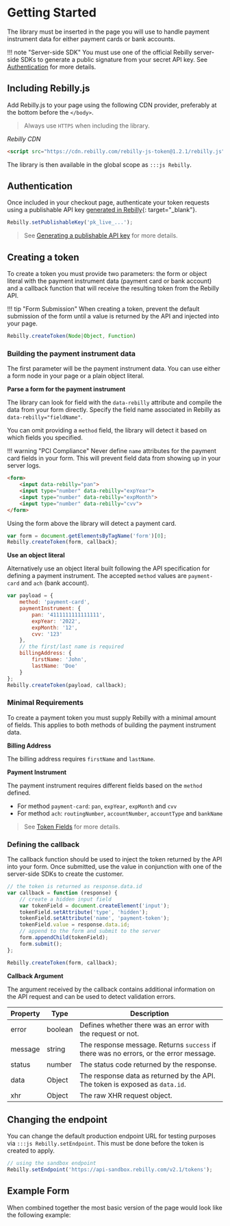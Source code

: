 # Getting Started

The library must be inserted in the page you will use to handle payment instrument data for either payment cards or bank accounts. 

!!! note "Server-side SDK"
    You must use one of the official Rebilly server-side SDKs to generate a public signature from your secret API key. See [Authentication][goto-auth] for more details.

## Including Rebilly.js

Add Rebilly.js to your page using the following CDN provider, preferably at the bottom before the `</body>`.

> Always use `HTTPS` when including the library.

*Rebilly CDN*

```html
<script src="https://cdn.rebilly.com/rebilly-js-token@1.2.1/rebilly.js"></script>
```

The library is then available in the global scope as `:::js Rebilly`.

## Authentication
Once included in your checkout page, authenticate your token requests using a publishable API key [generated in Rebilly][1]{: target="_blank"}.

```js
Rebilly.setPublishableKey('pk_live_...');
```

> See [Generating a publishable API key][goto-generate] for more details.

## Creating a token
To create a token you must provide two parameters: the form or object literal with the payment instrument data (payment card or bank account) and a callback function that will receive the resulting token from the Rebilly API.

!!! tip "Form Submission"
    When creating a token, prevent the default submission of the form until a value is returned by the API and injected into your page.

```js
Rebilly.createToken(Node|Object, Function)
```

### Building the payment instrument data
The first parameter will be the payment instrument data. You can use either a form node in your page or a plain object literal.

**Parse a form for the payment instrument**

The library can look for field with the `data-rebilly` attribute and compile the data from your form directly. Specify the field name associated in Rebilly as `data-rebilly="fieldName"`.

You can omit providing a `method` field, the library will detect it based on which fields you specified.

!!! warning "PCI Compliance"
    Never define `name` attributes for the payment card fields in your form. This will prevent field data from showing up in your server logs.

```html
<form>
    <input data-rebilly="pan">
    <input type="number" data-rebilly="expYear">
    <input type="number" data-rebilly="expMonth">
    <input type="number" data-rebilly="cvv">
</form>
```

Using the form above the library will detect a payment card.

```js
var form = document.getElementsByTagName('form')[0];
Rebilly.createToken(form, callback);
```

**Use an object literal**

Alternatively use an object literal built following the API specification for defining a payment instrument. The accepted `method` values are `payment-card` and `ach` (bank account).
```js
var payload = {
    method: 'payment-card',
    paymentInstrument: {
        pan: '4111111111111111',
        expYear: '2022',
        expMonth: '12',
        cvv: '123'
    },
    // the first/last name is required
    billingAddress: {
        firstName: 'John',
        lastName: 'Doe'
    }
};
Rebilly.createToken(payload, callback);
```

### Minimal Requirements

To create a payment token you must supply Rebilly with a minimal amount of fields. This applies to both methods of building the payment instrument data.

**Billing Address**

The billing address requires `firstName` and `lastName`.

**Payment Instrument**

The payment instrument requires different fields based on the `method` defined. 

- For method `payment-card`: `pan`, `expYear`, `expMonth` and `cvv`
- For method `ach`: `routingNumber`, `accountNumber`, `accountType` and `bankName`

> See [Token Fields][goto-fields] for more details.

### Defining the callback
The callback function should be used to inject the token returned by the API into your form. Once submitted, use the value in conjunction with one of the server-side SDKs to create the customer.

```js
// the token is returned as response.data.id
var callback = function (response) {
    // create a hidden input field
    var tokenField = document.createElement('input');
    tokenField.setAttribute('type', 'hidden');
    tokenField.setAttribute('name', 'payment-token');
    tokenField.value = response.data.id;
    // append to the form and submit to the server
    form.appendChild(tokenField);
    form.submit();
};

Rebilly.createToken(form, callback);
```

**Callback Argument**

The argument received by the callback contains additional information on the API request and can be used to detect validation errors.

| Property | Type | Description |
| -------- | ---- | ----------- |
| error | boolean | Defines whether there was an error with the request or not. |
| message | string | The response message. Returns `success` if there was no errors, or the error message. |
| status | number | The status code returned by the response. |
| data | Object | The response data as returned by the API. The token is exposed as `data.id`. |
| xhr | Object | The raw XHR request object. |

## Changing the endpoint
You can change the default production endpoint URL for testing purposes via `:::js Rebilly.setEndpoint`. This must be done before the token is created to apply.

```js
// using the sandbox endpoint
Rebilly.setEndpoint('https://api-sandbox.rebilly.com/v2.1/tokens');
```


## Example Form
When combined together the most basic version of the page would look like the following example:
<script src="https://gist.github.com/Teknologica/6d814f041428e5255df07cd2c60d1334.js"></script>

[goto-auth]: #Authentication
[goto-generate]: generating-api-key.md
[goto-fields]: token-fields.md
[1]: https://app.rebilly.com/api-keys/add
